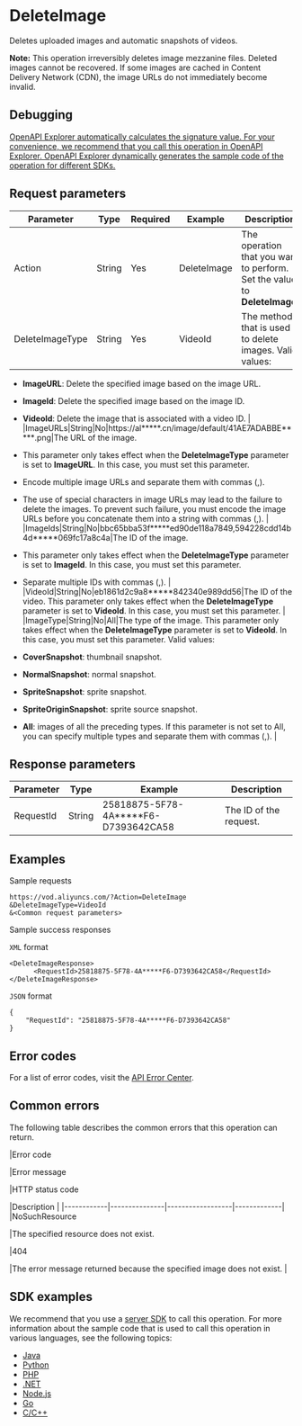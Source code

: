 # DeleteImage

Deletes uploaded images and automatic snapshots of videos.

**Note:** This operation irreversibly deletes image mezzanine files. Deleted images cannot be recovered. If some images are cached in Content Delivery Network \(CDN\), the image URLs do not immediately become invalid.

## Debugging

[OpenAPI Explorer automatically calculates the signature value. For your convenience, we recommend that you call this operation in OpenAPI Explorer. OpenAPI Explorer dynamically generates the sample code of the operation for different SDKs.](https://api.aliyun.com/#product=vod&api=DeleteImage&type=RPC&version=2017-03-21)

## Request parameters

|Parameter|Type|Required|Example|Description|
|---------|----|--------|-------|-----------|
|Action|String|Yes|DeleteImage|The operation that you want to perform. Set the value to **DeleteImage**. |
|DeleteImageType|String|Yes|VideoId|The method that is used to delete images. Valid values:

 -   **ImageURL**: Delete the specified image based on the image URL.
-   **ImageId**: Delete the specified image based on the image ID.
-   **VideoId**: Delete the image that is associated with a video ID. |
|ImageURLs|String|No|https://al\*\*\*\*\*.cn/image/default/41AE7ADABBE\*\*\*\*\*.png|The URL of the image.

 -   This parameter only takes effect when the **DeleteImageType** parameter is set to **ImageURL**. In this case, you must set this parameter.
-   Encode multiple image URLs and separate them with commas \(,\).
-   The use of special characters in image URLs may lead to the failure to delete the images. To prevent such failure, you must encode the image URLs before you concatenate them into a string with commas \(,\). |
|ImageIds|String|No|bbc65bba53f\*\*\*\*\*ed90de118a7849,594228cdd14b4d\*\*\*\*\*069fc17a8c4a|The ID of the image.

 -   This parameter only takes effect when the **DeleteImageType** parameter is set to **ImageId**. In this case, you must set this parameter.
-   Separate multiple IDs with commas \(,\). |
|VideoId|String|No|eb1861d2c9a8\*\*\*\*\*842340e989dd56|The ID of the video. This parameter only takes effect when the **DeleteImageType** parameter is set to **VideoId**. In this case, you must set this parameter. |
|ImageType|String|No|All|The type of the image. This parameter only takes effect when the **DeleteImageType** parameter is set to **VideoId**. In this case, you must set this parameter. Valid values:

 -   **CoverSnapshot**: thumbnail snapshot.
-   **NormalSnapshot**: normal snapshot.
-   **SpriteSnapshot**: sprite snapshot.
-   **SpriteOriginSnapshot**: sprite source snapshot.
-   **All**: images of all the preceding types. If this parameter is not set to All, you can specify multiple types and separate them with commas \(,\). |

## Response parameters

|Parameter|Type|Example|Description|
|---------|----|-------|-----------|
|RequestId|String|25818875-5F78-4A\*\*\*\*\*F6-D7393642CA58|The ID of the request. |

## Examples

Sample requests

```
https://vod.aliyuncs.com/?Action=DeleteImage
&DeleteImageType=VideoId
&<Common request parameters>
```

Sample success responses

`XML` format

```
<DeleteImageResponse>
      <RequestId>25818875-5F78-4A*****F6-D7393642CA58</RequestId>
</DeleteImageResponse>
```

`JSON` format

```
{
    "RequestId": "25818875-5F78-4A*****F6-D7393642CA58"
}
```

## Error codes

For a list of error codes, visit the [API Error Center](https://error-center.alibabacloud.com/status/product/vod).

## Common errors

The following table describes the common errors that this operation can return.

|Error code

|Error message

|HTTP status code

|Description |
|------------|---------------|------------------|-------------|
|NoSuchResource

|The specified resource does not exist.

|404

|The error message returned because the specified image does not exist. |

## SDK examples

We recommend that you use a [server SDK](~~101789~~) to call this operation. For more information about the sample code that is used to call this operation in various languages, see the following topics:

-   [Java](~~61063~~)
-   [Python](~~61054~~)
-   [PHP](~~61069~~)
-   [.NET](~~84750~~)
-   [Node.js](~~101396~~)
-   [Go](~~101411~~)
-   [C/C++](~~101261~~)

